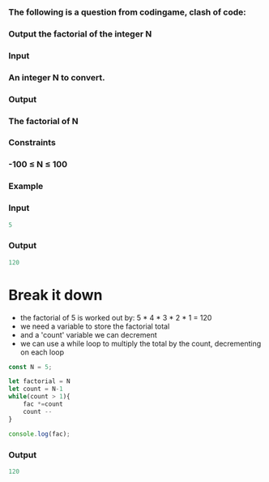 [category]: <> (Coding)
[date]: <> (2023/03/31)
[title]: <> (Codingame Question 11)

### The following is a question from codingame, clash of code:

### Output the factorial of the integer N
### Input
### An integer N to convert.
### Output
### The factorial of N
### Constraints
### -100 ≤ N ≤ 100
### Example

### Input
```javascript
5
```
### Output
```javascript
120
```

# Break it down

- the factorial of 5 is worked out by: 5 * 4 * 3 * 2 * 1 = 120
- we need a variable to store the factorial total
- and a 'count' variable we can decrement
- we can use a while loop to multiply the total by the count, decrementing on each loop

```javascript
const N = 5;

let factorial = N
let count = N-1
while(count > 1){
    fac *=count
    count --
}

console.log(fac);
```
### Output
```javascript
120
```